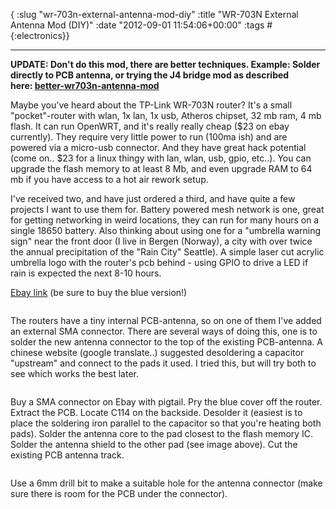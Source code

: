 { :slug "wr-703n-external-antenna-mod-diy"
  :title "WR-703N External Antenna Mod (DIY)"
  :date "2012-09-01 11:54:06+00:00"
  :tags #{:electronics}}

------

**UPDATE: Don't do this mod, there are better techniques. Example: Solder directly to PCB antenna, or trying the J4 bridge mod as described here: [better-wr703n-antenna-mod](/2012/09/15/better-wr703n-antenna-mod/)**

Maybe you've heard about the TP-Link WR-703N router? It's a small "pocket"-router with wlan, 1x lan, 1x usb, Atheros chipset, 32 mb ram, 4 mb flash. It can run OpenWRT, and it's really really cheap ($23 on ebay currently). They require very little power to run (100ma ish) and are powered via a micro-usb connector. And they have great hack potential (come on.. $23 for a linux thingy with lan, wlan, usb, gpio, etc..). You can upgrade the flash memory to at least 8 Mb, and even upgrade RAM to 64 mb if you have access to a hot air rework setup.

I've received two, and have just ordered a third, and have quite a few projects I want to use them for. Battery powered mesh network is one, great for getting networking in weird locations, they can run for many hours on a single 18650 battery. Also thinking about using one for a "umbrella warning sign" near the front door (I live in Bergen (Norway), a city with over twice the annual precipitation of the "Rain City" Seattle). A simple laser cut acrylic umbrella logo with the router's pcb behind - using GPIO to drive a LED if rain is expected the next 8-10 hours.

[Ebay link](http://www.ebay.com/sch/i.html?_trksid=p5197.m570.l1313&_nkw=wr703n&_sacat=0) (be sure to buy the blue version!)

<figure>
	<img src="http://s3.tadkom.net/wr703n/K7IM9473.jpg" alt="">
</figure>

The routers have a tiny internal PCB-antenna, so on one of them I've added an external SMA connector. There are several ways of doing this, one is to solder the new antenna connector to the top of the existing PCB-antenna. A chinese website (google translate..) suggested desoldering a capacitor "upstream" and connect to the pads it used. I tried this, but will try both to see which works the best later.

<figure>
	<img src="http://s3.tadkom.net/wr703n/pcb-1.jpg" alt="">
</figure>

Buy a SMA connector on Ebay with pigtail. Pry the blue cover off the router. Extract the PCB. Locate C114 on the backside. Desolder it (easiest is to place the soldering iron parallel to the capacitor so that you're heating both pads). Solder the antenna core to the pad closest to the flash memory IC. Solder the antenna shield to the other pad (see image above). Cut the existing PCB antenna track.

<figure>
	<img src="http://s3.tadkom.net/wr703n/K7IM9470.jpg" alt="">
</figure>

Use a 6mm drill bit to make a suitable hole for the antenna connector (make sure there is room for the PCB under the connector).

<figure>
	<img src="http://s3.tadkom.net/wr703n/K7IM9478.jpg" alt="">
</figure>

